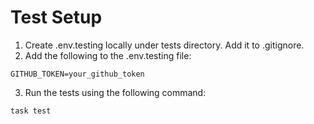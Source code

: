 # Test Setup

1. Create .env.testing locally under tests directory. Add it to .gitignore.
2. Add the following to the .env.testing file:

```
GITHUB_TOKEN=your_github_token
```

3. Run the tests using the following command:

```
task test
```

